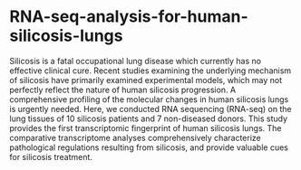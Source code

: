 # RNA-seq-analysis-for-human-silicosis-lungs

Silicosis is a fatal occupational lung disease which currently has no effective clinical cure. Recent studies examining the underlying mechanism of silicosis have primarily examined experimental models, which may not perfectly reflect the nature of human silicosis progression. A comprehensive profiling of the molecular changes in human silicosis lungs is urgently needed. Here, we conducted RNA sequencing (RNA-seq) on the lung tissues of 10 silicosis patients and 7 non-diseased donors. This study provides the first transcriptomic fingerprint of human silicosis lungs. The comparative transcriptome analyses comprehensively characterize pathological regulations resulting from silicosis, and provide valuable cues for silicosis treatment.

